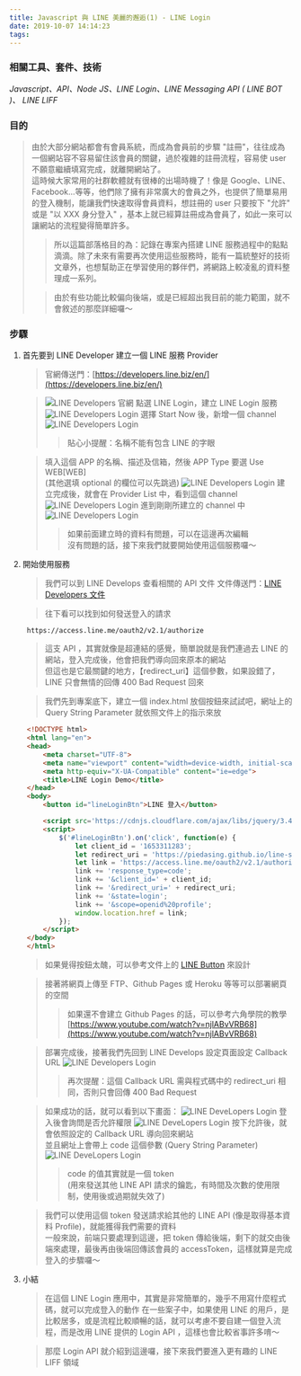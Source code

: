 ```yaml
---
title: Javascript 與 LINE 美麗的邂逅(1) - LINE Login
date: 2019-10-07 14:14:23
tags:
---
```


### 相關工具、套件、技術
*Javascript、API、Node JS、LINE Login、LINE Messaging API ( LINE BOT )、 LINE LIFF*

### 目的
> 由於大部分網站都會有會員系統，而成為會員前的步驟 "註冊"，往往成為一個網站容不容易留住該會員的關鍵，過於複雜的註冊流程，容易使 user 不願意繼續填寫完成，就離開網站了。  
> 這時候大家常用的社群軟體就有很棒的出場時機了！像是 Google、LINE、Facebook...等等，他們除了擁有非常廣大的會員之外，也提供了簡單易用的登入機制，能讓我們快速取得會員資料，想註冊的 user 只要按下 "允許" 或是 "以 XXX 身分登入" ，基本上就已經算註冊成為會員了，如此一來可以讓網站的流程變得簡單許多。  
>> 所以這篇部落格目的為：記錄在專案內搭建 LINE 服務過程中的點點滴滴。除了未來有需要再次使用這些服務時，能有一篇統整好的技術文章外，也想幫助正在學習使用的夥伴們，將網路上較凌亂的資料整理成一系列。
>
>> 由於有些功能比較偏向後端，或是已經超出我目前的能力範圍，就不會敘述的那麼詳細囉～

### 步驟
1. 首先要到 LINE Developer 建立一個 LINE 服務 Provider
   > 官網傳送門：[https://developers.line.biz/en/](https://developers.line.biz/en/)

   > ![LINE Developers 官網](line/line_developers.jpg)
   > 點選 LINE Login，建立 LINE Login 服務
   > ![LINE Developers Login](line/line_login.jpg)
   > 選擇 Start Now 後，新增一個 channel
   > ![LINE Developers Login](line/line_login_start.jpg)
   >> 貼心小提醒：名稱不能有包含 LINE 的字眼

   > 填入這個 APP 的名稱、描述及信箱，然後 APP Type 要選 Use WEB[WEB]  
   > (其他選填 optional 的欄位可以先跳過)
   > ![LINE Developers Login](line/line_login_info.jpg)
   > 建立完成後，就會在 Provider List 中，看到這個 channel
   > ![LINE Developers Login](line/line_login_complete.jpg)
   > 進到剛剛所建立的 channel 中
   > ![LINE Developers Login](line/line_login_detail.jpg)
   >> 如果前面建立時的資料有問題，可以在這邊再次編輯  
   >> 沒有問題的話，接下來我們就要開始使用這個服務囉～

2. 開始使用服務
   > 我們可以到 LINE Develops 查看相關的 API 文件
   > 文件傳送門：[LINE Developers 文件](https://developers.line.biz/en/docs/line-login/web/integrate-line-login/)

   > 往下看可以找到如何發送登入的請求
   ```
    https://access.line.me/oauth2/v2.1/authorize
   ```
   > 這支 API ，其實就像是超連結的感覺，簡單說就是我們連過去 LINE 的網站，登入完成後，他會把我們導向回來原本的網站  
   > 但這也是它最關鍵的地方，【redirect_uri】這個參數，如果設錯了， LINE 只會無情的回傳 400 Bad Request 回來

   > 我們先到專案底下，建立一個 index.html 放個按鈕來試試吧，網址上的 Query String Parameter 就依照文件上的指示來放
   ``` html
    <!DOCTYPE html>
    <html lang="en">
    <head>
        <meta charset="UTF-8">
        <meta name="viewport" content="width=device-width, initial-scale=1.0">
        <meta http-equiv="X-UA-Compatible" content="ie=edge">
        <title>LINE Login Demo</title>
    </head>
    <body>
        <button id="lineLoginBtn">LINE 登入</button>

        <script src='https://cdnjs.cloudflare.com/ajax/libs/jquery/3.4.1/jquery.js'></script>
        <script>
            $('#lineLoginBtn').on('click', function(e) {
                let client_id = '1653311283';
                let redirect_uri = 'https://piedasing.github.io/line-service-demo/';
                let link = 'https://access.line.me/oauth2/v2.1/authorize?';
                link += 'response_type=code';
                link += '&client_id=' + client_id;
                link += '&redirect_uri=' + redirect_uri;
                link += '&state=login';
                link += '&scope=openid%20profile';
                window.location.href = link;
            });
        </script>
    </body>
    </html>
   ```
   > 如果覺得按鈕太醜，可以參考文件上的 [LINE Button](https://developers.line.biz/en/docs/line-login/login-button/) 來設計

   > 接著將網頁上傳至 FTP、Github Pages 或 Heroku 等等可以部署網頁的空間  
   >> 如果還不會建立 Github Pages 的話，可以參考六角學院的教學 [https://www.youtube.com/watch?v=njlABvVRB68](https://www.youtube.com/watch?v=njlABvVRB68)

   > 部署完成後，接著我們先回到 LINE Develops 設定頁面設定 Callback URL
   > ![LINE Developers Login](line/line_callback_setting.jpg)
   >> 再次提醒：這個 Callback URL 需與程式碼中的 redirect_uri 相同，否則只會回傳 400 Bad Request

   > 如果成功的話，就可以看到以下畫面：
   > ![LINE DeveLopers Login](line/line_login_success.jpg)
   > 登入後會詢問是否允許權限
   > ![LINE DeveLopers Login](line/line_login_check.jpg)
   > 按下允許後，就會依照設定的 Callback URL 導向回來網站  
   > 並且網址上會帶上 code 這個參數 (Query String Parameter)
   > ![LINE DeveLopers Login](line/line_login_success_url.jpg)
   >> code 的值其實就是一個 token  
   >> (用來發送其他 LINE API 請求的鑰匙，有時間及次數的使用限制，使用後或過期就失效了)  

   > 我們可以使用這個 token 發送請求給其他的 LINE API (像是取得基本資料 Profile)，就能獲得我們需要的資料  
   > 一般來說，前端只要處理到這邊，把 token 傳給後端，剩下的就交由後端來處理，最後再由後端回傳該會員的 accessToken，這樣就算是完成登入的步驟囉～
3. 小結
   > 在這個 LINE Login 應用中，其實是非常簡單的，幾乎不用寫什麼程式碼，就可以完成登入的動作
   > 在一些案子中，如果使用 LINE 的用戶，是比較居多，或是流程比較順暢的話，就可以考慮不要自建一個登入流程，而是改用 LINE 提供的 Login API ，這樣也會比較省事許多唷～

   > 那麼 Login API 就介紹到這邊囉，接下來我們要進入更有趣的 LINE LIFF 領域
